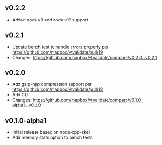 ## v0.2.2

- Added node v8 and node v10 support

## v0.2.1

- Update bench test to handle errors properly per https://github.com/mapbox/vtvalidate/pull/19
- Changes: https://github.com/mapbox/vtvalidate/compare/v0.2.0...v0.2.1

## v0.2.0

- Add gzip-hpp compression support per https://github.com/mapbox/vtvalidate/pull/18
- Add CLI
- Changes: https://github.com/mapbox/vtvalidate/compare/v0.1.0-alpha1...v0.2.0

## v0.1.0-alpha1
- Initial release based on node-cpp-skel
- Add memory stats option to bench tests
